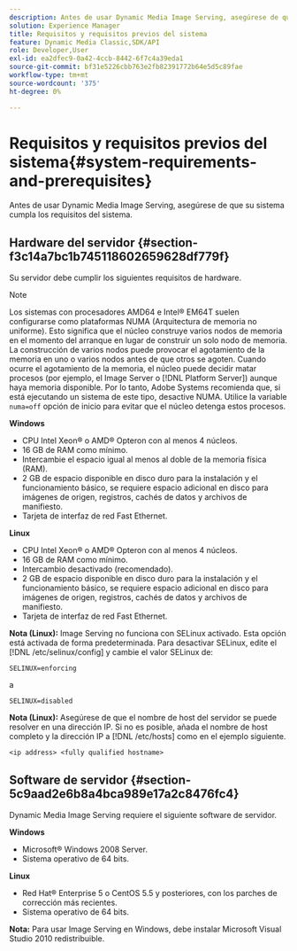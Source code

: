 ```yaml
---
description: Antes de usar Dynamic Media Image Serving, asegúrese de que su sistema cumpla los requisitos del sistema.
solution: Experience Manager
title: Requisitos y requisitos previos del sistema
feature: Dynamic Media Classic,SDK/API
role: Developer,User
exl-id: ea2dfec9-0a42-4ccb-8442-6f7c4a39eda1
source-git-commit: bf31e5226cbb763e2fb82391772b64e5d5c89fae
workflow-type: tm+mt
source-wordcount: '375'
ht-degree: 0%

---
```


# Requisitos y requisitos previos del sistema{#system-requirements-and-prerequisites}

Antes de usar Dynamic Media Image Serving, asegúrese de que su sistema cumpla los requisitos del sistema.

## Hardware del servidor {#section-f3c14a7bc1b745118602659628df779f}

Su servidor debe cumplir los siguientes requisitos de hardware.

>[!NOTE]
>
>Los sistemas con procesadores AMD64 e Intel® EM64T suelen configurarse como plataformas NUMA (Arquitectura de memoria no uniforme). Esto significa que el núcleo construye varios nodos de memoria en el momento del arranque en lugar de construir un solo nodo de memoria. La construcción de varios nodos puede provocar el agotamiento de la memoria en uno o varios nodos antes de que otros se agoten. Cuando ocurre el agotamiento de la memoria, el núcleo puede decidir matar procesos (por ejemplo, el Image Server o [!DNL Platform Server]) aunque haya memoria disponible. Por lo tanto, Adobe Systems recomienda que, si está ejecutando un sistema de este tipo, desactive NUMA. Utilice la variable `numa=off` opción de inicio para evitar que el núcleo detenga estos procesos.

**Windows**

* CPU Intel Xeon® o AMD® Opteron con al menos 4 núcleos.
* 16 GB de RAM como mínimo.
* Intercambie el espacio igual al menos al doble de la memoria física (RAM).
* 2 GB de espacio disponible en disco duro para la instalación y el funcionamiento básico, se requiere espacio adicional en disco para imágenes de origen, registros, cachés de datos y archivos de manifiesto.
* Tarjeta de interfaz de red Fast Ethernet.

**Linux**

* CPU Intel Xeon® o AMD® Opteron con al menos 4 núcleos.
* 16 GB de RAM como mínimo.
* Intercambio desactivado (recomendado).
* 2 GB de espacio disponible en disco duro para la instalación y el funcionamiento básico, se requiere espacio adicional en disco para imágenes de origen, registros, cachés de datos y archivos de manifiesto.
* Tarjeta de interfaz de red Fast Ethernet.

**Nota (Linux):** Image Serving no funciona con SELinux activado. Esta opción está activada de forma predeterminada. Para desactivar SELinux, edite el [!DNL /etc/selinux/config] y cambie el valor SELinux de:

`SELINUX=enforcing`

a

`SELINUX=disabled`

**Nota (Linux):** Asegúrese de que el nombre de host del servidor se puede resolver en una dirección IP. Si no es posible, añada el nombre de host completo y la dirección IP a [!DNL /etc/hosts] como en el ejemplo siguiente.

`<ip address> <fully qualified hostname>`

## Software de servidor {#section-5c9aad2e6b8a4bca989e17a2c8476fc4}

Dynamic Media Image Serving requiere el siguiente software de servidor.

**Windows**

* Microsoft® Windows 2008 Server.
* Sistema operativo de 64 bits.

**Linux**

* Red Hat® Enterprise 5 o CentOS 5.5 y posteriores, con los parches de corrección más recientes.
* Sistema operativo de 64 bits.

**Nota:** Para usar Image Serving en Windows, debe instalar Microsoft Visual Studio 2010 redistribuible.
